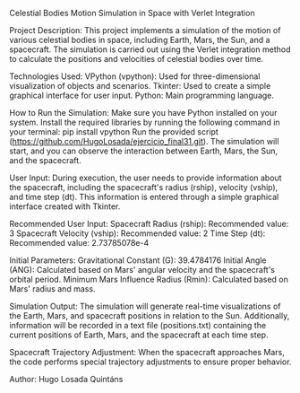  Celestial Bodies Motion Simulation in Space with Verlet Integration

Project Description:
This project implements a simulation of the motion of various celestial bodies in space, including Earth, Mars, the Sun, and a spacecraft. The simulation is carried out using the Verlet integration method to calculate the positions and velocities of celestial bodies over time.

Technologies Used:
VPython (vpython): Used for three-dimensional visualization of objects and scenarios.
Tkinter: Used to create a simple graphical interface for user input.
Python: Main programming language.

How to Run the Simulation:
Make sure you have Python installed on your system.
Install the required libraries by running the following command in your terminal:
pip install vpython
Run the provided script (https://github.com/HugoLosada/ejercicio_final31.git).
The simulation will start, and you can observe the interaction between Earth, Mars, the Sun, and the spacecraft.

User Input:
During execution, the user needs to provide information about the spacecraft, including the spacecraft's radius (rship), velocity (vship), and time step (dt). This information is entered through a simple graphical interface created with Tkinter.

Recommended User Input:
Spacecraft Radius (rship): Recommended value: 3
Spacecraft Velocity (vship): Recommended value: 2
Time Step (dt): Recommended value: 2.73785078e-4

Initial Parameters:
Gravitational Constant (G): 39.4784176
Initial Angle (ANG): Calculated based on Mars' angular velocity and the spacecraft's orbital period.
Minimum Mars Influence Radius (Rmin): Calculated based on Mars' radius and mass.

Simulation Output:
The simulation will generate real-time visualizations of the Earth, Mars, and spacecraft positions in relation to the Sun. Additionally, information will be recorded in a text file (positions.txt) containing the current positions of Earth, Mars, and the spacecraft at each time step.

Spacecraft Trajectory Adjustment:
When the spacecraft approaches Mars, the code performs special trajectory adjustments to ensure proper behavior.

Author:
Hugo Losada Quintáns
